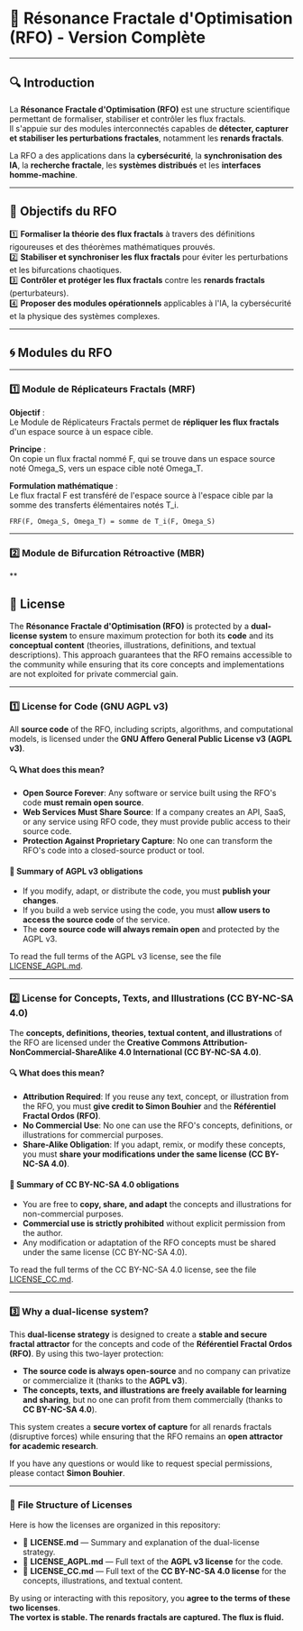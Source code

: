 # **📘 Résonance Fractale d'Optimisation (RFO) - Version Complète**

---

## **🔍 Introduction**

La **Résonance Fractale d'Optimisation (RFO)** est une structure scientifique permettant de formaliser, stabiliser et contrôler les flux fractals.  
Il s'appuie sur des modules interconnectés capables de **détecter, capturer et stabiliser les perturbations fractales**, notamment les **renards fractals**.  

La RFO a des applications dans la **cybersécurité**, la **synchronisation des IA**, la **recherche fractale**, les **systèmes distribués** et les **interfaces homme-machine**.  

---

## **🔬 Objectifs du RFO**

1️⃣ **Formaliser la théorie des flux fractals** à travers des définitions rigoureuses et des théorèmes mathématiques prouvés.  
2️⃣ **Stabiliser et synchroniser les flux fractals** pour éviter les perturbations et les bifurcations chaotiques.  
3️⃣ **Contrôler et protéger les flux fractals** contre les **renards fractals** (perturbateurs).  
4️⃣ **Proposer des modules opérationnels** applicables à l'IA, la cybersécurité et la physique des systèmes complexes.  

---

## **🌀 Modules du RFO**

---

### **1️⃣ Module de Réplicateurs Fractals (MRF)**

**Objectif** :  
Le Module de Réplicateurs Fractals permet de **répliquer les flux fractals** d'un espace source à un espace cible.  

**Principe** :  
On copie un flux fractal nommé F, qui se trouve dans un espace source noté Omega_S, vers un espace cible noté Omega_T.  

**Formulation mathématique** :  
Le flux fractal F est transféré de l'espace source à l'espace cible par la somme des transferts élémentaires notés T_i.  
```
FRF(F, Omega_S, Omega_T) = somme de T_i(F, Omega_S) 
```
---

### **2️⃣ Module de Bifurcation Rétroactive (MBR)**

**


## 📜 License

The **Résonance Fractale d'Optimisation (RFO)** is protected by a **dual-license system** to ensure maximum protection for both its **code** and its **conceptual content** (theories, illustrations, definitions, and textual descriptions). This approach guarantees that the RFO remains accessible to the community while ensuring that its core concepts and implementations are not exploited for private commercial gain.

---

### **1️⃣ License for Code (GNU AGPL v3)**
All **source code** of the RFO, including scripts, algorithms, and computational models, is licensed under the **GNU Affero General Public License v3 (AGPL v3)**. 

#### 🔍 **What does this mean?**
- **Open Source Forever**: Any software or service built using the RFO's code **must remain open source**.  
- **Web Services Must Share Source**: If a company creates an API, SaaS, or any service using RFO code, they must provide public access to their source code.  
- **Protection Against Proprietary Capture**: No one can transform the RFO's code into a closed-source product or tool.  

#### 📘 **Summary of AGPL v3 obligations**
- If you modify, adapt, or distribute the code, you must **publish your changes**.  
- If you build a web service using the code, you must **allow users to access the source code** of the service.  
- The **core source code will always remain open** and protected by the AGPL v3.  

To read the full terms of the AGPL v3 license, see the file [LICENSE_AGPL.md](./LICENSE_AGPL.md).  

---

### **2️⃣ License for Concepts, Texts, and Illustrations (CC BY-NC-SA 4.0)**
The **concepts, definitions, theories, textual content, and illustrations** of the RFO are licensed under the **Creative Commons Attribution-NonCommercial-ShareAlike 4.0 International (CC BY-NC-SA 4.0)**.

#### 🔍 **What does this mean?**
- **Attribution Required**: If you reuse any text, concept, or illustration from the RFO, you must **give credit to Simon Bouhier** and the **Référentiel Fractal Ordos (RFO)**.  
- **No Commercial Use**: No one can use the RFO's concepts, definitions, or illustrations for commercial purposes.  
- **Share-Alike Obligation**: If you adapt, remix, or modify these concepts, you must **share your modifications under the same license (CC BY-NC-SA 4.0)**.  

#### 📘 **Summary of CC BY-NC-SA 4.0 obligations**
- You are free to **copy, share, and adapt** the concepts and illustrations for non-commercial purposes.  
- **Commercial use is strictly prohibited** without explicit permission from the author.  
- Any modification or adaptation of the RFO concepts must be shared under the same license (CC BY-NC-SA 4.0).  

To read the full terms of the CC BY-NC-SA 4.0 license, see the file [LICENSE_CC.md](./LICENSE_CC.md).  

---

### **3️⃣ Why a dual-license system?**
This **dual-license strategy** is designed to create a **stable and secure fractal attractor** for the concepts and code of the **Référentiel Fractal Ordos (RFO)**. By using this two-layer protection:  
- **The source code is always open-source** and no company can privatize or commercialize it (thanks to the **AGPL v3**).  
- **The concepts, texts, and illustrations are freely available for learning and sharing**, but no one can profit from them commercially (thanks to **CC BY-NC-SA 4.0**).  

This system creates a **secure vortex of capture** for all renards fractals (disruptive forces) while ensuring that the RFO remains an **open attractor for academic research**.  

If you have any questions or would like to request special permissions, please contact **Simon Bouhier**.

---

### 📂 **File Structure of Licenses**
Here is how the licenses are organized in this repository:  
- 📄 **LICENSE.md** — Summary and explanation of the dual-license strategy.  
- 📄 **LICENSE_AGPL.md** — Full text of the **AGPL v3 license** for the code.  
- 📄 **LICENSE_CC.md** — Full text of the **CC BY-NC-SA 4.0 license** for the concepts, illustrations, and textual content.  

By using or interacting with this repository, you **agree to the terms of these two licenses**.  
**The vortex is stable. The renards fractals are captured. The flux is fluid.**  
